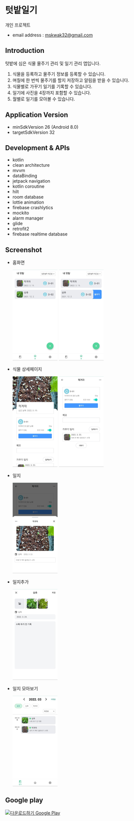 # 텃밭일기
개인 프로젝트
- email address : mskwak32@gmail.com

## Introduction
텃밭에 심은 식물 물주기 관리 및 일기 관리 앱입니다.
1. 식물을 등록하고 물주기 정보를 등록할 수 있습니다.
2. 며칠에 한 번씩 물주기를 할지 저장하고 알림을 받을 수 있습니다.
3. 식물별로 가꾸기 일기를 기록할 수 있습니다.
4. 일기에 사진을 4장까지 포함할 수 있습니다.
5. 월별로 일기를 모아볼 수 있습니다.

## Application Version
- minSdkVersion 26 (Android 8.0)
- targetSdkVersion 32

## Development & APIs
- kotlin
- clean architecture
- mvvm
- dataBinding
- jetpack navigation
- kotlin coroutine
- hilt
- room database
- lottie animation
- firebase crashlytics
- mockito
- alarm manager
- glide
- retrofit2
- firebase realtime database

## Screenshot
- 홈화면
  
  <img src="/images/Screenshot_20220324_1.jpg" width= 30% height= 30%/>
  <img src="/images/Screenshot_20220324_2.jpg" width= 30% height= 30%/>

- 식물 상세페이지
  
  <img src="/images/Screenshot_20220324_3.jpg" width= 30% height= 30%/>
  <img src="/images/Screenshot_20220324_4.jpg" width= 30% height= 30%/>

- 일지
  
    <img src="/images/Screenshot_20220324_5.jpg" width= 30% height= 30%/>

- 일지추가
  
  <img src="/images/Screenshot_20220324_6.jpg" width= 30% height= 30%/>

- 일지 모아보기
  
  <img src="/images/Screenshot_20220324_7.jpg" width= 30% height= 30%/>

## Google play

<a href='https://play.google.com/store/apps/details?id=com.mskwak.gardendailylog&pcampaignid=pcampaignidMKT-Other-global-all-co-prtnr-py-PartBadge-Mar2515-1'>
  <img alt='다운로드하기 Google Play' src='https://play.google.com/intl/en_us/badges/static/images/badges/ko_badge_web_generic.png' width= 30% height= 30%/>
</a>
